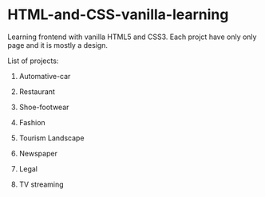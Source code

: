 # HTML-and-CSS-vanilla-learning
Learning frontend with vanilla HTML5 and CSS3. Each projct have only only page and it is mostly a design.

List of projects:

1. Automative-car

2. Restaurant

3. Shoe-footwear

4. Fashion

5. Tourism Landscape

6. Newspaper

7. Legal

8. TV streaming
